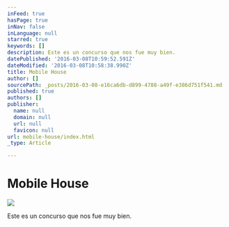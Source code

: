```yaml
---
inFeed: true
hasPage: true
inNav: false
inLanguage: null
starred: true
keywords: []
description: Este es un concurso que nos fue muy bien.
datePublished: '2016-03-08T10:59:52.591Z'
dateModified: '2016-03-08T10:58:38.990Z'
title: Mobile House
author: []
sourcePath: _posts/2016-03-08-e16ca6db-d899-4788-a49f-e386d751f541.md
published: true
authors: []
publisher:
  name: null
  domain: null
  url: null
  favicon: null
url: mobile-house/index.html
_type: Article

---
```

# Mobile House
![](https://s3-us-west-2.amazonaws.com/the-grid-img/p/acc4faff72551ceeac1143c8bbf83434841391c4.jpg)

Este es un concurso que nos fue muy bien.